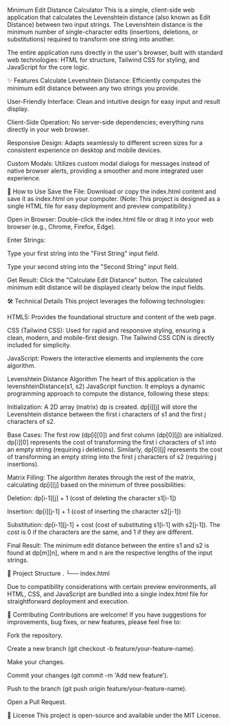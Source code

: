 Minimum Edit Distance Calculator
This is a simple, client-side web application that calculates the Levenshtein distance (also known as Edit Distance) between two input strings. The Levenshtein distance is the minimum number of single-character edits (insertions, deletions, or substitutions) required to transform one string into another.

The entire application runs directly in the user's browser, built with standard web technologies: HTML for structure, Tailwind CSS for styling, and JavaScript for the core logic.

✨ Features
Calculate Levenshtein Distance: Efficiently computes the minimum edit distance between any two strings you provide.

User-Friendly Interface: Clean and intuitive design for easy input and result display.

Client-Side Operation: No server-side dependencies; everything runs directly in your web browser.

Responsive Design: Adapts seamlessly to different screen sizes for a consistent experience on desktop and mobile devices.

Custom Modals: Utilizes custom modal dialogs for messages instead of native browser alerts, providing a smoother and more integrated user experience.

🚀 How to Use
Save the File: Download or copy the index.html content and save it as index.html on your computer.
(Note: This project is designed as a single HTML file for easy deployment and preview compatibility.)

Open in Browser: Double-click the index.html file or drag it into your web browser (e.g., Chrome, Firefox, Edge).

Enter Strings:

Type your first string into the "First String" input field.

Type your second string into the "Second String" input field.

Get Result: Click the "Calculate Edit Distance" button. The calculated minimum edit distance will be displayed clearly below the input fields.

🛠️ Technical Details
This project leverages the following technologies:

HTML5: Provides the foundational structure and content of the web page.

CSS (Tailwind CSS): Used for rapid and responsive styling, ensuring a clean, modern, and mobile-first design. The Tailwind CSS CDN is directly included for simplicity.

JavaScript: Powers the interactive elements and implements the core algorithm.

Levenshtein Distance Algorithm
The heart of this application is the levenshteinDistance(s1, s2) JavaScript function. It employs a dynamic programming approach to compute the distance, following these steps:

Initialization: A 2D array (matrix) dp is created. dp[i][j] will store the Levenshtein distance between the first i characters of s1 and the first j characters of s2.

Base Cases: The first row (dp[i][0]) and first column (dp[0][j]) are initialized. dp[i][0] represents the cost of transforming the first i characters of s1 into an empty string (requiring i deletions). Similarly, dp[0][j] represents the cost of transforming an empty string into the first j characters of s2 (requiring j insertions).

Matrix Filling: The algorithm iterates through the rest of the matrix, calculating dp[i][j] based on the minimum of three possibilities:

Deletion: dp[i-1][j] + 1 (cost of deleting the character s1[i-1])

Insertion: dp[i][j-1] + 1 (cost of inserting the character s2[j-1])

Substitution: dp[i-1][j-1] + cost (cost of substituting s1[i-1] with s2[j-1]). The cost is 0 if the characters are the same, and 1 if they are different.

Final Result: The minimum edit distance between the entire s1 and s2 is found at dp[m][n], where m and n are the respective lengths of the input strings.

📁 Project Structure
.
└── index.html



Due to compatibility considerations with certain preview environments, all HTML, CSS, and JavaScript are bundled into a single index.html file for straightforward deployment and execution.

🤝 Contributing
Contributions are welcome! If you have suggestions for improvements, bug fixes, or new features, please feel free to:

Fork the repository.

Create a new branch (git checkout -b feature/your-feature-name).

Make your changes.

Commit your changes (git commit -m 'Add new feature').

Push to the branch (git push origin feature/your-feature-name).

Open a Pull Request.

📄 License
This project is open-source and available under the MIT License.
